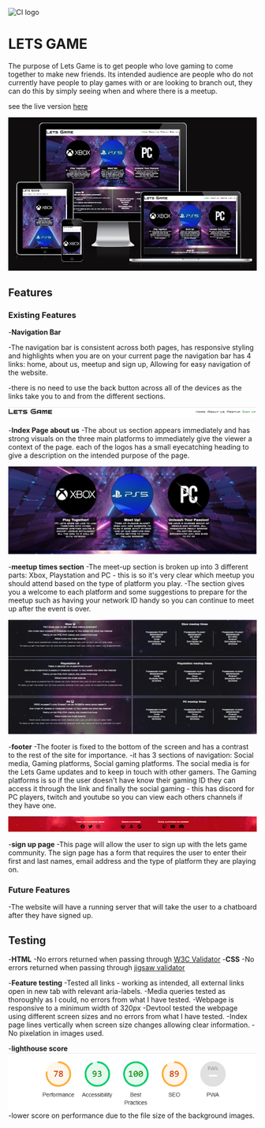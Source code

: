 ![CI logo](https://codeinstitute.s3.amazonaws.com/fullstack/ci_logo_small.png)

# LETS GAME

The purpose of Lets Game is to get people who love gaming to come together to make new friends.
Its intended audience are people who do not currently have people to play games with or are looking to branch out, they can do this by simply seeing when
and where there is a meetup.

see the live version [here](https://liamedwards931.github.io/Project1-LetsGame/)

![Lets Game website viewed on different screen sizes](readme/images/responsive-screenshot.png)

## Features

### Existing Features

-**Navigation Bar**

   -The navigation bar is consistent across both pages, has responsive styling and highlights when you are on your current page
the navigation bar has 4 links: home, about us, meetup and sign up, Allowing for easy navigation of the website.

   -there is no need to use the back button across all of the devices as the links take you to and from the different sections.

![screenshot of the navigation bar](readme/images/navbar-letsgame.png)

-**Index Page about us**
    -The about us section appears immediately and has strong visuals on the three main platforms to immediately give the viewer a context of the page.
    each of the logos has a small eyecatching heading to give a description on the intended purpose of the page.

![screenshot of the about us section](readme/images/aboutus%20screenshot.jpg)

-**meetup times section**
    -The meet-up section is broken up into 3 different parts: Xbox, Playstation and PC - this is so it's very clear which meetup you should attend
    based on the type of platform you play.
    -The section gives you a welcome to each platform and some suggestions to prepare for the meetup such as having your network ID handy so you can continue to meet up after the event is over.

![screenshot of the meetup times section](readme/images/meetuptimes%20screenshot.jpg)

-**footer**
    -The footer is fixed to the bottom of the screen and has a contrast to the rest of the site for importance.
    -it has 3 sections of navigation: Social media, Gaming platforms, Social gaming platforms. The social media is for the Lets Game updates and to keep in touch with other gamers. The Gaming platforms is so if the user doesn't have know their gaming ID they can access it through the link and finally the social gaming - this has discord for PC players, twitch and youtube so you can view each others channels if they have one.

![screenshot of the footer](readme/images/footer%20screenshot.png)

-**sign up page**
    -This page will allow the user to sign up with the lets game community. The sign page has a form that requires the user to enter their first and last names, email address and the type of platform they are playing on.

### Future Features

-The website will have a running server that will take the user to a chatboard after they have signed up. 

## Testing
-**HTML**
    -No errors returned when passing through [W3C Validator](https://validator.w3.org/nu/?doc=https%3A%2F%2Fliamedwards931.github.io%2FProject1-LetsGame%2F)
-**CSS**
    -No errors returned when passing through [jigsaw validator](https://jigsaw.w3.org/css-validator/validator?uri=https%3A%2F%2Fliamedwards931.github.io%2FProject1-LetsGame%2F&profile=css3svg&usermedium=all&warning=1&vextwarning=&lang=en)

-**Feature testing**
    -Tested all links - working as intended, all external links open in new tab with relevant aria-labels.
    -Media queries tested as thoroughly as I could, no errors from what I have tested.
    -Webpage is responsive to a minimum width of 320px
    -Devtool tested the webpage using different screen sizes and no errors from what I have tested.
    -Index page lines vertically when screen size changes allowing clear information.
    -No pixelation in images used.

-**lighthouse score**
![Screenshot of website score on lighthouse](readme/images/lighthouse-score.png)
    -lower score on performance due to the file size of the background images.



